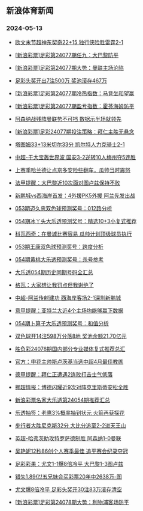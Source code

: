## 新浪体育新闻 
### 2024-05-13

+ [欧文末节超神东契奇22+15 独行侠险胜雷霆2-1](https://sports.sina.com.cn/basketball/nba/2024-05-12/doc-inauxiip6742351.shtml)

+ [[新浪彩票]足彩第24077期任九：大巴黎防平](https://sports.sina.com.cn/l/2024-05-12/doc-inauxprp3412641.shtml)

+ [[新浪彩票]足彩第24077期大势：曼联主场沦陷](https://sports.sina.com.cn/l/2024-05-12/doc-inauxprm6634020.shtml)

+ [足彩头奖开出7注500万 奖池滚存467万](https://sports.sina.com.cn/l/2024-05-12/doc-inauxprm6620537.shtml)

+ [[新浪彩票]足彩第24077期冷热指数：马竞坐和望赢](https://sports.sina.com.cn/l/2024-05-12/doc-inauxprp3398584.shtml)

+ [[新浪彩票]足彩第24077期盈亏指数：霍芬海姆防平](https://sports.sina.com.cn/l/2024-05-12/doc-inauxprm6637014.shtml)

+ [阿森纳战残阵曼联势不可挡 数据示半场就领先](https://sports.sina.com.cn/l/2024-05-12/doc-inauxprp3395144.shtml)

+ [[新浪彩票]足彩24077期投注策略：拜仁主胜无悬念](https://sports.sina.com.cn/l/2024-05-12/doc-inauxprm6636397.shtml)

+ [塔图姆33+13米切尔33分 凯尔特人力克骑士2-1](https://sports.sina.com.cn/basketball/nba/2024-05-12/doc-inauxtxi6521901.shtml)

+ [中超-于大宝轰世界波 国安3-2逆转10人梅州夺5连胜](https://sports.sina.com.cn/china/j/2024-05-12/doc-inauxprm6638588.shtml)

+ [上赛季哈兰德让点京多安险些翻车，瓜帅当时震怒](https://sports.sina.com.cn/g/2024-05-12/doc-inauwwtt6980804.shtml)

+ [法甲提醒：大巴黎近10次面对图卢兹保持不败](https://sports.sina.com.cn/l/2024-05-12/doc-inauxyff6404930.shtml)

+ [新鹏城vs西海岸首发：4外援PK5外援 阿兰先发出战](https://sports.sina.com.cn/china/j/2024-05-12/doc-inauyraz2855119.shtml)

+ [053期迈久忠双色球预测奖号：012路分析](https://sports.sina.com.cn/l/2024-05-12/doc-inauyepc6297121.shtml)

+ [054期冰丫头大乐透预测奖号：精选10+3小复式推荐](https://sports.sina.com.cn/l/2024-05-12/doc-inauyepc6300594.shtml)

+ [科瓦西奇：在曼城比赛容易 瓜帅计划顶级球员执行](https://sports.sina.com.cn/g/2024-05-12/doc-inauwwtt6981216.shtml)

+ [053期王康双色球预测奖号：跨度分析](https://sports.sina.com.cn/l/2024-05-12/doc-inauyepf3074189.shtml)

+ [054期黄桃大乐透预测奖号：杀号参考](https://sports.sina.com.cn/l/2024-05-12/doc-inauyepc6302055.shtml)

+ [大乐透054期历史同期号码全汇总](https://sports.sina.com.cn/l/2024-05-12/doc-inauyepf3084276.shtml)

+ [格瓦：大家想让我罚点但我谢绝了](https://sports.sina.com.cn/g/2024-05-12/doc-inauwwtt6980677.shtml)

+ [中超-阿兰传射建功 西海岸客场2-1深圳新鹏城](https://sports.sina.com.cn/china/j/2024-05-12/doc-inauyvkv5970220.shtml)

+ [意甲提醒：亚特兰大近4个主场均能够赢下数据](https://sports.sina.com.cn/l/2024-05-12/doc-inauxyff6404685.shtml)

+ [054期卜算子大乐透预测奖号：和值分析](https://sports.sina.com.cn/l/2024-05-12/doc-inauyepf3077856.shtml)

+ [双色球开14注598万分落8地 奖池余额21.70亿元](https://sports.sina.com.cn/l/2024-05-12/doc-inauyvkv5972361.shtml)

+ [胜负彩24078期国内部分专业媒体复式推荐总汇](https://sports.sina.com.cn/l/2024-05-12/doc-inauxtxi6525400.shtml)

+ [官方：申花主帅斯卢茨基当选中超4月最佳教练](https://sports.sina.com.cn/china/j/2024-05-12/doc-inauyraz2854179.shtml)

+ [德甲提醒：拜仁正遭遇2连败打击士气低落](https://sports.sina.com.cn/l/2024-05-12/doc-inauxyff6403073.shtml)

+ [挪超情报：博德闪耀近9次对阵克里斯蒂安松全胜](https://sports.sina.com.cn/l/2024-05-12/doc-inauxyff6407538.shtml)

+ [新浪彩票名家大乐透第24054期推荐汇总](https://sports.sina.com.cn/l/2024-05-12/doc-inauyepc6305277.shtml)

+ [乐透抽签：老鹰3%概率抽到状元 火箭再获探花](https://sports.sina.com.cn/basketball/nba/2024-05-13/doc-inauzsqm5505235.shtml)

+ [步行者大胜尼克斯32分 大比分追至2-2进天王山](https://sports.sina.com.cn/basketball/nba/2024-05-13/doc-inauzsqp2279216.shtml)

+ [英超-哈弗茨助攻特罗萨德制胜 阿森纳1-0曼联](https://sports.sina.com.cn/g/pl/2024-05-13/doc-inauzsqm5518714.shtml)

+ [吴艳妮12秒86创个人赛季最佳 追平赛会纪录夺冠](https://sports.sina.com.cn/others/athletics/2024-05-12/doc-inauxyff6418427.shtml)

+ [足彩彩果：尤文1-1爆8倍冷平 大巴黎1-3图卢兹](https://sports.sina.com.cn/l/2024-05-13/doc-inauzsqm5509205.shtml)

+ [错失1.89亿!五兄妹合买彩票20年中2638万-图](https://sports.sina.com.cn/l/2024-05-13/doc-inauzsqp2282659.shtml)

+ [尤文爆8倍冷平 足彩头奖开30注83万滚存清空](https://sports.sina.com.cn/l/2024-05-13/doc-inauzsqm5509205.shtml)

+ [[新浪彩票]足彩第24078期大势：利物浦客场防平](https://sports.sina.com.cn/l/2024-05-13/doc-inauzsqp2286798.shtml)

